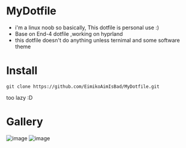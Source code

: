 # MyDotfile
- i'm a linux noob so basically, This dotfile is personal use :)
- Base on End-4 dotfile ,working on hyprland
- this dotfile doesn't do anything unless ternimal and some software theme

# Install
```
git clone https://github.com/EimikoAimIsBad/MyDotfile.git
```  

too lazy :D

# Gallery
![image](https://github.com/user-attachments/assets/7b691c90-5917-4821-ac1e-bae5d6bf624e)
![image](https://github.com/user-attachments/assets/eb9ae93d-1cc1-4b93-99e6-514e24d47c5c)
